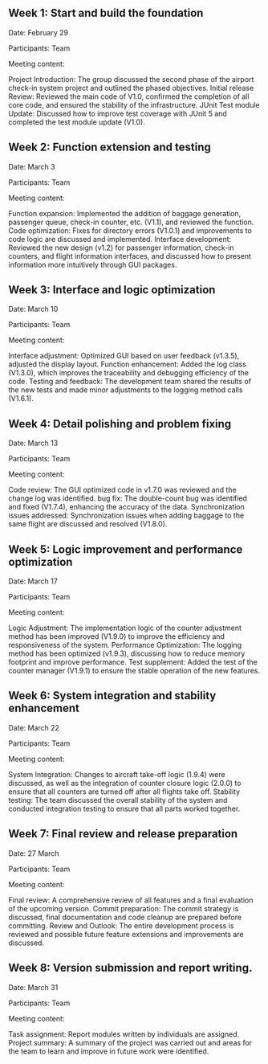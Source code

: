 ## Week 1: Start and build the foundation
Date: February 29

Participants: Team

Meeting content:

Project Introduction: The group discussed the second phase of the airport check-in system project and outlined the phased objectives.
Initial release Review: Reviewed the main code of V1.0, confirmed the completion of all core code, and ensured the stability of the infrastructure.
JUnit Test module Update: Discussed how to improve test coverage with JUnit 5 and completed the test module update (V1.0).

## Week 2: Function extension and testing
Date: March 3

Participants: Team

Meeting content:

Function expansion: Implemented the addition of baggage generation, passenger queue, check-in counter, etc. (V1.1), and reviewed the function.
Code optimization: Fixes for directory errors (V1.0.1) and improvements to code logic are discussed and implemented.
Interface development: Reviewed the new design (v1.2) for passenger information, check-in counters, and flight information interfaces, and discussed how to present information more intuitively through GUI packages.

## Week 3: Interface and logic optimization
Date: March 10

Participants: Team

Meeting content:

Interface adjustment: Optimized GUI based on user feedback (v1.3.5), adjusted the display layout.
Function enhancement: Added the log class (V1.3.0), which improves the traceability and debugging efficiency of the code.
Testing and feedback: The development team shared the results of the new tests and made minor adjustments to the logging method calls (V1.6.1).

## Week 4: Detail polishing and problem fixing
Date: March 13

Participants: Team

Meeting content:

Code review: The GUI optimized code in v1.7.0 was reviewed and the change log was identified.
bug fix: The double-count bug was identified and fixed (V1.7.4), enhancing the accuracy of the data.
Synchronization issues addressed: Synchronization issues when adding baggage to the same flight are discussed and resolved (V1.8.0).

## Week 5: Logic improvement and performance optimization
Date: March 17

Participants: Team

Meeting content:

Logic Adjustment: The implementation logic of the counter adjustment method has been improved (V1.9.0) to improve the efficiency and responsiveness of the system.
Performance Optimization: The logging method has been optimized (v1.9.3), discussing how to reduce memory footprint and improve performance.
Test supplement: Added the test of the counter manager (V1.9.1) to ensure the stable operation of the new features.

## Week 6: System integration and stability enhancement
Date: March 22

Participants: Team

Meeting content:

System Integration: Changes to aircraft take-off logic (1.9.4) were discussed, as well as the integration of counter closure logic (2.0.0) to ensure that all counters are turned off after all flights take off.
Stability testing: The team discussed the overall stability of the system and conducted integration testing to ensure that all parts worked together.

## Week 7: Final review and release preparation
Date: 27 March

Participants: Team

Meeting content:

Final review: A comprehensive review of all features and a final evaluation of the upcoming version.
Commit preparation: The commit strategy is discussed, final documentation and code cleanup are prepared before committing.
Review and Outlook: The entire development process is reviewed and possible future feature extensions and improvements are discussed.

## Week 8: Version submission and report writing.
Date: March 31

Participants: Team

Meeting content:

Task assignment: Report modules written by individuals are assigned.
Project summary: A summary of the project was carried out and areas for the team to learn and improve in future work were identified.
